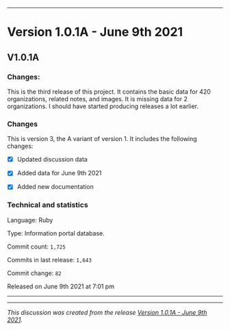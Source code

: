 ***

# Version 1.0.1A - June 9th 2021

## V1.0.1A

### Changes:

This is the third release of this project. It contains the basic data for 420 organizations, <!-- (fork count minus 2) !--> related notes, and images. It is missing data for 2 organizations. I should have started producing releases a lot earlier.

### Changes

This is version 3, the A variant of version 1. It includes the following changes:

- [x] Updated discussion data

- [x] Added data for June 9th 2021

- [x] Added new documentation

<!--
- [x] Updated discussion data

- [x] Archived version 1 release notes

- [x] Deleted many `IGNORE.md` files.
!-->

### Technical and statistics

Language: Ruby

Type: Information portal database.

Commit count: `1,725`

Commits in last release: `1,643`

Commit change: `82`

Released on June 9th 2021 at 7:01 pm

***


<hr /><em>This discussion was created from the release <a href='https://github.com/seanpm2001/GitHub_Organization_Info/releases/tag/V1.0.1A'>Version 1.0.1A - June 9th 2021</a>.</em>
